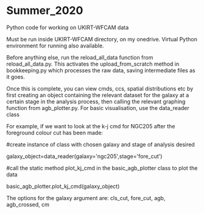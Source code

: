# Summer_2020
Python code for working on UKIRT-WFCAM data

Must be run inside UKIRT-WFCAM directory, on my onedrive. Virtual Python environment for running also available.

Before anything else, run the reload_all_data function from reload_all_data.py. This activates the upload_from_scratch method in bookkeeping.py which processes the raw data, saving intermediate files as it goes.

Once this is complete, you can view cmds, ccs, spatial distributions etc by first creating an object containing the relevant dataset for the galaxy at a certain stage in the analysis process, then calling the relevant graphing function from agb_plotter.py. For basic visualisation, use the data_reader class

For example, if we want to look at the k-j cmd for NGC205 after the foreground colour cut has been made:

#create instance of class with chosen galaxy and stage of analysis desired


galaxy_object=data_reader(galaxy='ngc205',stage='fore_cut')

#call the static method plot_kj_cmd in the basic_agb_plotter class to plot the data


basic_agb_plotter.plot_kj_cmd(galaxy_object)

The options for the galaxy argument are: cls_cut, fore_cut, agb, agb_crossed, cm
